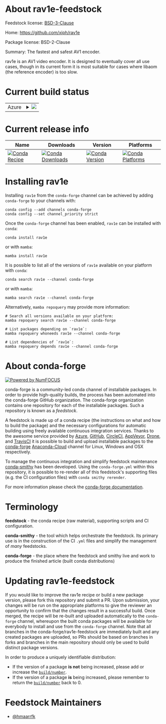 About rav1e-feedstock
=====================

Feedstock license: [BSD-3-Clause](https://github.com/conda-forge/rav1e-feedstock/blob/main/LICENSE.txt)

Home: https://github.com/xiph/rav1e

Package license: BSD-2-Clause

Summary: The fastest and safest AV1 encoder.

rav1e is an AV1 video encoder. It is designed to eventually cover all use
cases, though in its current form it is most suitable for cases where
libaom (the reference encoder) is too slow.


Current build status
====================


<table>
    
  <tr>
    <td>Azure</td>
    <td>
      <details>
        <summary>
          <a href="https://dev.azure.com/conda-forge/feedstock-builds/_build/latest?definitionId=19638&branchName=main">
            <img src="https://dev.azure.com/conda-forge/feedstock-builds/_apis/build/status/rav1e-feedstock?branchName=main">
          </a>
        </summary>
        <table>
          <thead><tr><th>Variant</th><th>Status</th></tr></thead>
          <tbody><tr>
              <td>linux_64</td>
              <td>
                <a href="https://dev.azure.com/conda-forge/feedstock-builds/_build/latest?definitionId=19638&branchName=main">
                  <img src="https://dev.azure.com/conda-forge/feedstock-builds/_apis/build/status/rav1e-feedstock?branchName=main&jobName=linux&configuration=linux%20linux_64_" alt="variant">
                </a>
              </td>
            </tr><tr>
              <td>linux_aarch64</td>
              <td>
                <a href="https://dev.azure.com/conda-forge/feedstock-builds/_build/latest?definitionId=19638&branchName=main">
                  <img src="https://dev.azure.com/conda-forge/feedstock-builds/_apis/build/status/rav1e-feedstock?branchName=main&jobName=linux&configuration=linux%20linux_aarch64_" alt="variant">
                </a>
              </td>
            </tr><tr>
              <td>linux_ppc64le</td>
              <td>
                <a href="https://dev.azure.com/conda-forge/feedstock-builds/_build/latest?definitionId=19638&branchName=main">
                  <img src="https://dev.azure.com/conda-forge/feedstock-builds/_apis/build/status/rav1e-feedstock?branchName=main&jobName=linux&configuration=linux%20linux_ppc64le_" alt="variant">
                </a>
              </td>
            </tr><tr>
              <td>osx_64</td>
              <td>
                <a href="https://dev.azure.com/conda-forge/feedstock-builds/_build/latest?definitionId=19638&branchName=main">
                  <img src="https://dev.azure.com/conda-forge/feedstock-builds/_apis/build/status/rav1e-feedstock?branchName=main&jobName=osx&configuration=osx%20osx_64_" alt="variant">
                </a>
              </td>
            </tr><tr>
              <td>osx_arm64</td>
              <td>
                <a href="https://dev.azure.com/conda-forge/feedstock-builds/_build/latest?definitionId=19638&branchName=main">
                  <img src="https://dev.azure.com/conda-forge/feedstock-builds/_apis/build/status/rav1e-feedstock?branchName=main&jobName=osx&configuration=osx%20osx_arm64_" alt="variant">
                </a>
              </td>
            </tr><tr>
              <td>win_64</td>
              <td>
                <a href="https://dev.azure.com/conda-forge/feedstock-builds/_build/latest?definitionId=19638&branchName=main">
                  <img src="https://dev.azure.com/conda-forge/feedstock-builds/_apis/build/status/rav1e-feedstock?branchName=main&jobName=win&configuration=win%20win_64_" alt="variant">
                </a>
              </td>
            </tr>
          </tbody>
        </table>
      </details>
    </td>
  </tr>
</table>

Current release info
====================

| Name | Downloads | Version | Platforms |
| --- | --- | --- | --- |
| [![Conda Recipe](https://img.shields.io/badge/recipe-rav1e-green.svg)](https://anaconda.org/conda-forge/rav1e) | [![Conda Downloads](https://img.shields.io/conda/dn/conda-forge/rav1e.svg)](https://anaconda.org/conda-forge/rav1e) | [![Conda Version](https://img.shields.io/conda/vn/conda-forge/rav1e.svg)](https://anaconda.org/conda-forge/rav1e) | [![Conda Platforms](https://img.shields.io/conda/pn/conda-forge/rav1e.svg)](https://anaconda.org/conda-forge/rav1e) |

Installing rav1e
================

Installing `rav1e` from the `conda-forge` channel can be achieved by adding `conda-forge` to your channels with:

```
conda config --add channels conda-forge
conda config --set channel_priority strict
```

Once the `conda-forge` channel has been enabled, `rav1e` can be installed with `conda`:

```
conda install rav1e
```

or with `mamba`:

```
mamba install rav1e
```

It is possible to list all of the versions of `rav1e` available on your platform with `conda`:

```
conda search rav1e --channel conda-forge
```

or with `mamba`:

```
mamba search rav1e --channel conda-forge
```

Alternatively, `mamba repoquery` may provide more information:

```
# Search all versions available on your platform:
mamba repoquery search rav1e --channel conda-forge

# List packages depending on `rav1e`:
mamba repoquery whoneeds rav1e --channel conda-forge

# List dependencies of `rav1e`:
mamba repoquery depends rav1e --channel conda-forge
```


About conda-forge
=================

[![Powered by
NumFOCUS](https://img.shields.io/badge/powered%20by-NumFOCUS-orange.svg?style=flat&colorA=E1523D&colorB=007D8A)](https://numfocus.org)

conda-forge is a community-led conda channel of installable packages.
In order to provide high-quality builds, the process has been automated into the
conda-forge GitHub organization. The conda-forge organization contains one repository
for each of the installable packages. Such a repository is known as a *feedstock*.

A feedstock is made up of a conda recipe (the instructions on what and how to build
the package) and the necessary configurations for automatic building using freely
available continuous integration services. Thanks to the awesome service provided by
[Azure](https://azure.microsoft.com/en-us/services/devops/), [GitHub](https://github.com/),
[CircleCI](https://circleci.com/), [AppVeyor](https://www.appveyor.com/),
[Drone](https://cloud.drone.io/welcome), and [TravisCI](https://travis-ci.com/)
it is possible to build and upload installable packages to the
[conda-forge](https://anaconda.org/conda-forge) [Anaconda-Cloud](https://anaconda.org/)
channel for Linux, Windows and OSX respectively.

To manage the continuous integration and simplify feedstock maintenance
[conda-smithy](https://github.com/conda-forge/conda-smithy) has been developed.
Using the ``conda-forge.yml`` within this repository, it is possible to re-render all of
this feedstock's supporting files (e.g. the CI configuration files) with ``conda smithy rerender``.

For more information please check the [conda-forge documentation](https://conda-forge.org/docs/).

Terminology
===========

**feedstock** - the conda recipe (raw material), supporting scripts and CI configuration.

**conda-smithy** - the tool which helps orchestrate the feedstock.
                   Its primary use is in the construction of the CI ``.yml`` files
                   and simplify the management of *many* feedstocks.

**conda-forge** - the place where the feedstock and smithy live and work to
                  produce the finished article (built conda distributions)


Updating rav1e-feedstock
========================

If you would like to improve the rav1e recipe or build a new
package version, please fork this repository and submit a PR. Upon submission,
your changes will be run on the appropriate platforms to give the reviewer an
opportunity to confirm that the changes result in a successful build. Once
merged, the recipe will be re-built and uploaded automatically to the
`conda-forge` channel, whereupon the built conda packages will be available for
everybody to install and use from the `conda-forge` channel.
Note that all branches in the conda-forge/rav1e-feedstock are
immediately built and any created packages are uploaded, so PRs should be based
on branches in forks and branches in the main repository should only be used to
build distinct package versions.

In order to produce a uniquely identifiable distribution:
 * If the version of a package **is not** being increased, please add or increase
   the [``build/number``](https://docs.conda.io/projects/conda-build/en/latest/resources/define-metadata.html#build-number-and-string).
 * If the version of a package **is** being increased, please remember to return
   the [``build/number``](https://docs.conda.io/projects/conda-build/en/latest/resources/define-metadata.html#build-number-and-string)
   back to 0.

Feedstock Maintainers
=====================

* [@hmaarrfk](https://github.com/hmaarrfk/)

